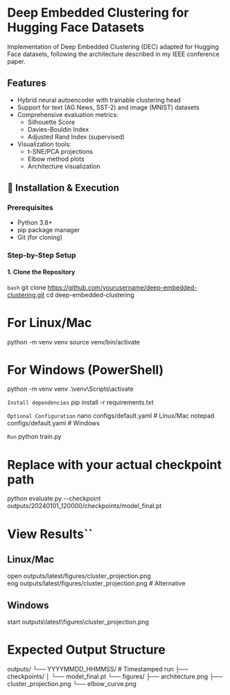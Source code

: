 # Deep Embedded Clustering for Hugging Face Datasets


Implementation of Deep Embedded Clustering (DEC) adapted for Hugging Face datasets, following the architecture described in my IEEE conference paper.

## Features

- Hybrid neural autoencoder with trainable clustering head
- Support for text (AG News, SST-2) and image (MNIST) datasets
- Comprehensive evaluation metrics:
  - Silhouette Score
  - Davies-Bouldin Index  
  - Adjusted Rand Index (supervised)
- Visualization tools:
  - t-SNE/PCA projections
  - Elbow method plots
  - Architecture visualization

## 🚀 Installation & Execution

### Prerequisites
- Python 3.8+
- pip package manager
- Git (for cloning)

### Step-by-Step Setup

#### 1. Clone the Repository
```bash```
git clone https://github.com/yourusername/deep-embedded-clustering.git
cd deep-embedded-clustering

# For Linux/Mac
python -m venv venv
source venv/bin/activate

# For Windows (PowerShell)
python -m venv venv
.\venv\Scripts\activate

```Install dependencies```
pip install -r requirements.txt

```Optional Configuration```
nano configs/default.yaml  # Linux/Mac
notepad configs/default.yaml  # Windows

```Run```
python train.py

# Replace with your actual checkpoint path
python evaluate.py --checkpoint outputs/20240101_120000/checkpoints/model_final.pt

# View Results``
## Linux/Mac
open outputs/latest/figures/cluster_projection.png  
eog outputs/latest/figures/cluster_projection.png  # Alternative

## Windows
start outputs\latest\figures\cluster_projection.png

# Expected Output Structure


outputs/
└── YYYYMMDD_HHMMSS/  # Timestamped run
    ├── checkpoints/
    │   └── model_final.pt
    └── figures/
        ├── architecture.png
        ├── cluster_projection.png
        └── elbow_curve.png